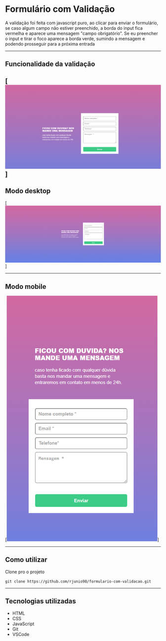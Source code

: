 # Formulário com Validação
A validação foi feita com javascript puro, ao clicar para enviar o formulário, se caso algum campo não estiver preenchido, a borda do input fica vermelha e aparece uma mensagem "campo obrigatório". Se eu preencher o input e tirar o foco aparece a borda verde, sumindo a mensagem e podendo prosseguir para a próxima entrada

---

## Funcionalidade da validação
[<img src="./design/form.gif" alt="gif do da validação">]
---

## Modo desktop
[<img src="./design/desktop.png" alt="tela desktop">]

---

## Modo mobile
[<img src="./design/mobile.png" alt="tela mobile">]

---

## Como utilizar

Clone pro o projeto
```
git clone https://github.com/rjunio98/formulario-com-validacao.git

```
---

## Tecnologias utilizadas
- HTML
- CSS
- JavaScript
- Git
- VSCode



